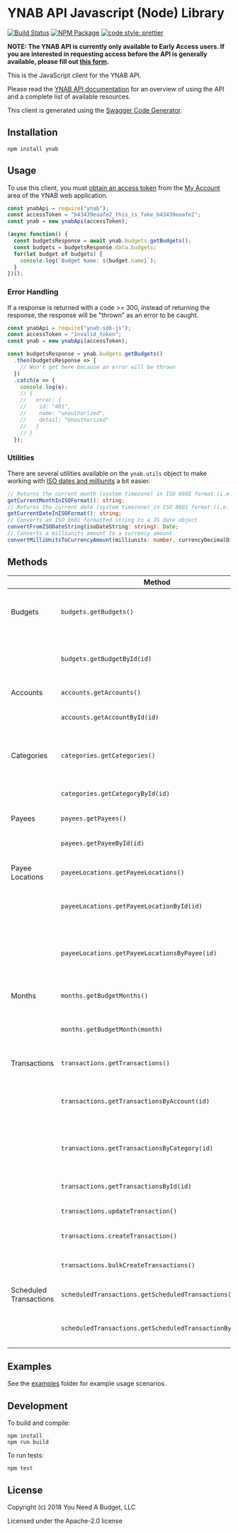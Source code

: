 # YNAB API Javascript (Node) Library

[![Build Status](https://travis-ci.org/ynab/ynab-sdk-js.svg?branch=master)](https://travis-ci.org/ynab/ynab-sdk-js)
[![NPM Package](https://img.shields.io/npm/v/ynab.svg)](https://www.npmjs.com/package/ynab) [![code style: prettier](https://img.shields.io/badge/code_style-prettier-ff69b4.svg?style=flat-square)](https://github.com/prettier/prettier)

**NOTE: The YNAB API is currently only available to Early Access users.  If you are interested in requesting access before the API is generally available, please fill out [this form](https://docs.google.com/forms/d/17plY-CE39Xl3pe2GqyVH1Unre8TjYKs-tkI6jVC4ko4/edit).**

This is the JavaScript client for the YNAB API.

Please read the [YNAB API documentation](https://api.youneedabudget.com) for an overview of using the API and a complete list of available resources.

This client is generated using the [Swagger Code Generator](https://github.com/swagger-api/swagger-codegen).

## Installation

```shell
npm install ynab
```

## Usage

To use this client, you must
[obtain an access token](https://api.youneedabudget.com/#authentication) from
the [My Account](https://app.youneedabudget.com/settings) area of the YNAB web
application.

```typescript
const ynabApi = require("ynab");
const accessToken = "b43439eaafe2_this_is_fake_b43439eaafe2";
const ynab = new ynabApi(accessToken);

(async function() {
  const budgetsResponse = await ynab.budgets.getBudgets();
  const budgets = budgetsResponse.data.budgets;
  for(let budget of budgets) {
    console.log(`Budget Name: ${budget.name}`);
  }
})();
```

### Error Handling

If a response is returned with a code >= 300, instead of returning the response,
the response will be "thrown" as an error to be caught.

```typescript
const ynabApi = require("ynab-sdk-js");
const accessToken = "invalid_token";
const ynab = new ynabApi(accessToken);

const budgetsResponse = ynab.budgets.getBudgets()
  .then(budgetsResponse => {
    // Won't get here because an error will be thrown
  })
  .catch(e => {
    console.log(e);
    // {
    //   error: {
    //    id: "401",
    //    name: "unauthorized",
    //    detail: "Unauthorized"
    //   }
    // }
  });
```

### Utilities

There are several utilities available on the `ynab.utils` object to make working
with [ISO dates and milliunits](https://api.youneedabudget.com/#formats) a bit
easier.

```typescript
// Returns the current month (system timezone) in ISO 8601 format (i.e. '2015-12-01')
getCurrentMonthInISOFormat(): string;
// Returns the current date (system timezone) in ISO 8601 format (i.e. '2015-12-15')
getCurrentDateInISOFormat(): string;
// Converts an ISO 8601 formatted string to a JS date object
convertFromISODateString(isoDateString: string): Date;
// Converts a milliunits amount to a currency amount
convertMilliUnitsToCurrencyAmount(milliunits: number, currencyDecimalDigits: number): number;
```

## Methods
|                       | Method                                                | Description                                                                                            | 
|------------------------|-------------------------------------------------------|--------------------------------------------------------------------------------------------------------| 
| Budgets                | `budgets.getBudgets()`                                  | Returns budgets list with summary information                                                          | 
|                        | `budgets.getBudgetById(id)`                             | Returns a single budget with all related entities | 
| Accounts               | `accounts.getAccounts()`                                | Returns all accounts                                                                                   | 
|                        | `accounts.getAccountById(id)`                           | Returns a single account                                                                               | 
| Categories             | `categories.getCategories()`                            | Returns all categories grouped by category group.                                                      | 
|                        | `categories.getCategoryById(id)`                        | Returns a single category                                                                              | 
| Payees                 | `payees.getPayees()`                                    | Returns all payees                                                                                     | 
|                        | `payees.getPayeeById(id)`                               | Returns single payee                                                                                   | 
| Payee Locations        | `payeeLocations.getPayeeLocations()`                    | Returns all payee locations                                                                            | 
|                        | `payeeLocations.getPayeeLocationById(id)`               | Returns a single payee location                                                                        | 
|                        | `payeeLocations.getPayeeLocationsByPayee(id)`           | Returns all payee locations for the specified payee                                                    | 
| Months                 | `months.getBudgetMonths()`                              | Returns all budget months                                                                              | 
|                        | `months.getBudgetMonth(month)`                             | Returns a single budget month                                                                          | 
| Transactions           | `transactions.getTransactions()`                        | Returns budget transactions                                                                            | 
|                        | `transactions.getTransactionsByAccount(id)`               | Returns all transactions for a specified account                                                       | 
|                        | `transactions.getTransactionsByCategory(id)`              | Returns all transactions for a specified category                                                      | 
|                        | `transactions.getTransactionsById(id)`                  | Returns a single transaction                                                                           | 
|                        | `transactions.updateTransaction()`                      | Updates a transaction                                                                                  | 
|                        | `transactions.createTransaction()`                      | Creates a new transaction                                                                              | 
|                        | `transactions.bulkCreateTransactions()`                 | Creates multiple transactions                                                                          | 
| Scheduled Transactions | `scheduledTransactions.getScheduledTransactions()`      | Returns all scheduled transactions                                                                     | 
|                        | `scheduledTransactions.getScheduledTransactionById(id)` | Returns a single scheduled transaction                                                                 | 




## Examples

See the [examples](https://github.com/ynab/ynab-sdk-js/tree/master/examples)
folder for example usage scenarios.

## Development

To build and compile:

```shell
npm install
npm run build
```

To run tests:

```shell
npm test
```

## License

Copyright (c) 2018 You Need A Budget, LLC

Licensed under the Apache-2.0 license
